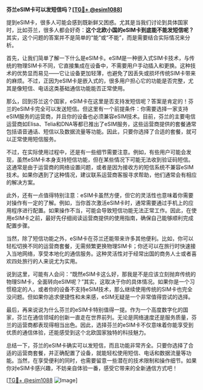 **芬兰eSIM卡可以发短信吗？[[TG💪+ @esim1088](https://t.me/s/esim1088)]**

提到eSIM卡，很多人可能会感到既新鲜又困惑。尤其是当我们讨论到具体国家时，比如芬兰，很多人都会好奇：**这个北欧小国的eSIM卡到底能不能发短信呢？** 其实，这个问题的答案并不是简单的“能”或“不能”，而是需要结合实际情况来分析。

首先，让我们简单了解一下什么是eSIM卡。eSIM是一种嵌入式SIM卡技术，与传统的物理SIM卡不同，它直接集成在设备中，不需要用户手动插入和更换。这种技术的优势显而易见——它让设备更加轻薄，也避免了因丢失或损坏传统SIM卡带来的麻烦。不过，正因为eSIM卡是嵌入式的，很多用户担心它的功能是否完整，尤其是像短信、电话这类基础通信功能能否正常使用。

那么，回到芬兰这个国家，eSIM卡在这里是否支持发短信呢？答案是肯定的！芬兰的eSIM卡完全可以发送短信。但这里有一个前提条件：你需要选择一家支持eSIM服务的运营商，并且你的设备也必须兼容eSIM技术。目前，芬兰的主要电信运营商如Elisa、Telia和DNA等都已推出了eSIM服务，这些运营商提供的套餐通常包括语音通话、短信以及数据流量等功能。因此，只要你选择了合适的套餐，就可以正常使用短信服务。

不过，在实际使用过程中，还是有一些细节需要注意。例如，有些用户可能会发现，虽然eSIM卡本身支持短信功能，但在某些情况下可能无法收到验证码短信。这通常是由于运营商的网络设置问题，或者是因为接收方的短信系统不兼容eSIM技术。如果你遇到了这种情况，建议联系运营商客服寻求帮助，他们通常会有相应的解决方案。

此外，还有一点值得特别注意：eSIM卡虽然方便，但它的灵活性也意味着你需要对操作有一定的了解。例如，当你首次激活eSIM卡时，通常需要通过手机上的应用程序进行配置。如果操作不当，可能会导致短信功能无法正常工作。因此，在使用eSIM卡之前，最好先仔细阅读运营商提供的使用指南，确保自己能够顺利完成配置步骤。

当然，除了短信功能之外，eSIM卡在芬兰还能带来许多其他便利。比如，你可以轻松切换不同的运营商套餐，无需频繁更换物理SIM卡；你还可以在旅行时快速接入当地网络，享受本地化的通信服务。这种灵活性对于经常出国的商务人士或者喜欢四处旅行的人来说尤为实用。

说到这里，可能有人会问：“既然eSIM卡这么好，那我是不是应该立刻抛弃传统的物理SIM卡，全面转向eSIM呢？”其实，这取决于你的具体情况。如果你是一个习惯稳定的人，或者你的设备不支持eSIM技术，那么继续使用传统的SIM卡也完全没问题。但如果你追求便捷性和未来感，eSIM无疑是一个非常值得尝试的选择。

最后，再来说说为什么芬兰的eSIM卡特别值得一提。作为一个高度数字化的国家，芬兰在通信领域的创新一直走在世界前列。无论是网络速度还是服务质量，芬兰的运营商都表现得相当出色。因此，选择芬兰的eSIM卡不仅意味着你能享受到优质的通信体验，还能感受到这个北欧国家独特的科技魅力。

总结一下，芬兰的eSIM卡确实可以发短信，而且功能非常齐全。只要你选择了合适的运营商套餐，并正确配置了设备，就能轻松使用短信、电话和数据流量等功能。当然，在享受便利的同时，也需要留意一些潜在的技术限制和操作细节。如果你对eSIM卡感兴趣，不妨亲自体验一番，感受它带来的全新通信方式吧！

[[TG💪+ @esim1088](https://t.me/s/esim1088) ![Image](https://i.postimg.cc/4NQfJmqS/Snipaste-2025-05-13-00-14-12.png)]
